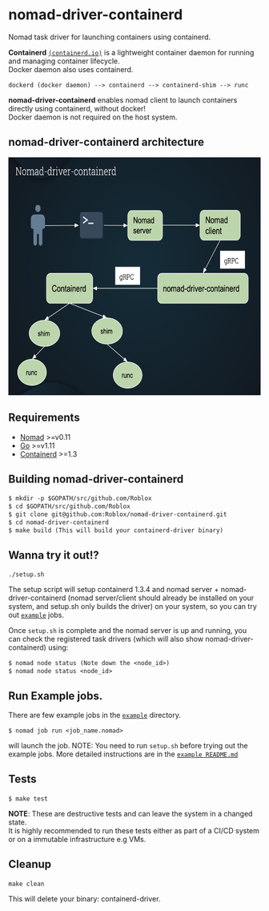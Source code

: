 # nomad-driver-containerd
Nomad task driver for launching containers using containerd.

**Containerd** [`(containerd.io)`](https://containerd.io) is a lightweight container daemon for
running and managing container lifecycle.<br/>
Docker daemon also uses containerd.

```
dockerd (docker daemon) --> containerd --> containerd-shim --> runc
```

**nomad-driver-containerd** enables nomad client to launch containers directly using containerd, without docker!<br/>
Docker daemon is not required on the host system.

## nomad-driver-containerd architecture
<img src="images/nomad_driver_containerd.png" width="850" height="475" />

## Requirements

- [Nomad](https://www.nomadproject.io/downloads.html) >=v0.11
- [Go](https://golang.org/doc/install) >=v1.11
- [Containerd](https://containerd.io/downloads/) >=1.3

## Building nomad-driver-containerd
```
$ mkdir -p $GOPATH/src/github.com/Roblox
$ cd $GOPATH/src/github.com/Roblox
$ git clone git@github.com:Roblox/nomad-driver-containerd.git
$ cd nomad-driver-containerd
$ make build (This will build your containerd-driver binary)
```
## Wanna try it out!?

```
./setup.sh
```
The setup script will setup containerd 1.3.4 and nomad server + nomad-driver-containerd (nomad server/client should already be installed on your system, and setup.sh only builds the driver) on your system, so you can try out [`example`](https://github.com/Roblox/nomad-driver-containerd/tree/readme/example) jobs.

Once `setup.sh` is complete and the nomad server is up and running, you can check the registered task drivers (which will also show nomad-driver-containerd) using:
```
$ nomad node status (Note down the <node_id>)
$ nomad node status <node_id>
```

## Run Example jobs.

There are few example jobs in the [`example`](https://github.com/Roblox/nomad-driver-containerd/tree/readme/example) directory.

```
$ nomad job run <job_name.nomad>
```
will launch the job.
NOTE: You need to run `setup.sh` before trying out the example jobs.
More detailed instructions are in the [`example README.md`](https://github.com/Roblox/nomad-driver-containerd/tree/readme/example)

## Tests
```
$ make test
```
**NOTE**: These are destructive tests and can leave the system in a changed state.<br/>
It is highly recommended to run these tests either as part of a CI/CD system or on
a immutable infrastructure e.g VMs.

## Cleanup
```
make clean
``` 
This will delete your binary: containerd-driver.
